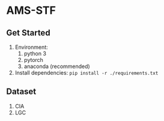 # AMS-STF

## Get Started

1. Environment:
   1. python 3
   2. pytorch
   3. anaconda (recommended)
2. Install dependencies: `pip install -r ./requirements.txt`

## Dataset

1. CIA
2. LGC
